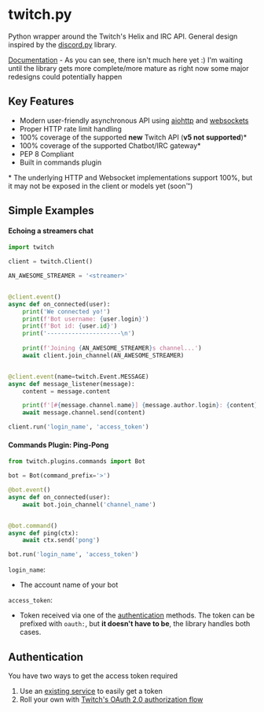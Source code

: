# twitch.py
Python wrapper around the Twitch's Helix and IRC API. General
design inspired by the [discord.py](https://github.com/Rapptz/discord.py/) library.


[Documentation](https://twitchpi.readthedocs.io/en/latest/)
    - As you can see, there isn't much here yet :) I'm waiting until the library gets more complete/more mature as right now some major redesigns could potentially happen

## Key Features

- Modern user-friendly asynchronous API using [aiohttp](https://aiohttp.readthedocs.io/en/stable/) and [websockets](https://websockets.readthedocs.io/en/stable/)
- Proper HTTP rate limit handling
- 100% coverage of the supported **new** Twitch API (**v5 not supported**)*
- 100% coverage of the supported Chatbot/IRC gateway*
- PEP 8 Compliant
- Built in commands plugin

\* The underlying HTTP and Websocket implementations support 100%, but it may not be exposed in the client or models yet (soon:tm:)

## Simple Examples
#### Echoing a streamers chat
```python
import twitch

client = twitch.Client()

AN_AWESOME_STREAMER = '<streamer>'


@client.event()
async def on_connected(user):
    print('We connected yo!')
    print(f'Bot username: {user.login}')
    print(f'Bot id: {user.id}')
    print('---------------------\n')
    
    print(f'Joining {AN_AWESOME_STREAMER}s channel...')
    await client.join_channel(AN_AWESOME_STREAMER)


@client.event(name=twitch.Event.MESSAGE)
async def message_listener(message):
    content = message.content

    print(f'[#{message.channel.name}] {message.author.login}: {content}')
    await message.channel.send(content)

client.run('login_name', 'access_token')
```

#### Commands Plugin: Ping-Pong
```python
from twitch.plugins.commands import Bot

bot = Bot(command_prefix='>')

@bot.event()
async def on_connected(user):
    await bot.join_channel('channel_name')


@bot.command()
async def ping(ctx):
    await ctx.send('pong')

bot.run('login_name', 'access_token')
```


``login_name``:
- The account name of your bot

``access_token``:
- Token received via one of the [authentication](#authentication) methods. The token can be prefixed with ``oauth:``, but **it doesn't have to be**, the library handles both cases.

## Authentication
You have two ways to get the access token required
1. Use an [existing service](https://twitchapps.com/tmi/) to easily get a token
2. Roll your own with [Twitch's OAuth 2.0 authorization flow](https://dev.twitch.tv/docs/authentication#getting-tokens)
